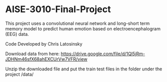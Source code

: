 # AISE-3010-Final-Project

This project uses a convolutional neural network and long-short term memory model to predict human emotion based on electroencephalogram (EEG) data.

Code Developed by Chris Latosinsky

Download data from here: https://drive.google.com/file/d/1Ql5jRm-JDHNm46sfX68ahEXCUrVw7VFR/view

Unzip the downloaded file and put the train test files in the folder under the project /data/
